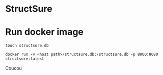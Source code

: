 # StructSure




# Run docker image

`touch structsure.db`

`docker run -v <host path>/structsure.db:/structsure.db -p 8000:8080 structsure:latest`

Coucou